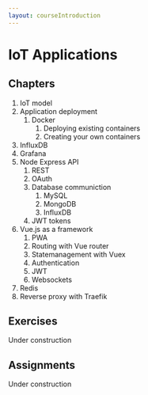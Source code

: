```yaml
---
layout: courseIntroduction
---
```


# IoT Applications

## Chapters

1) IoT model
2) Application deployment
   1) Docker
      1) Deploying existing containers
      2) Creating your own containers
3) InfluxDB
4) Grafana
5) Node Express API
   1) REST
   2) OAuth
   3) Database communiction
      1) MySQL
      2) MongoDB
      3) InfluxDB
   4) JWT tokens
6) Vue.js as a framework
   1) PWA
   2) Routing with Vue router
   3) Statemanagement with Vuex
   4) Authentication
   5) JWT
   6) Websockets
7) Redis
8) Reverse proxy with Traefik
  
## Exercises

Under construction

## Assignments

Under construction
